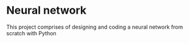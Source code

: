 # Neural network

This project comprises of designing and coding a neural network from scratch with Python

